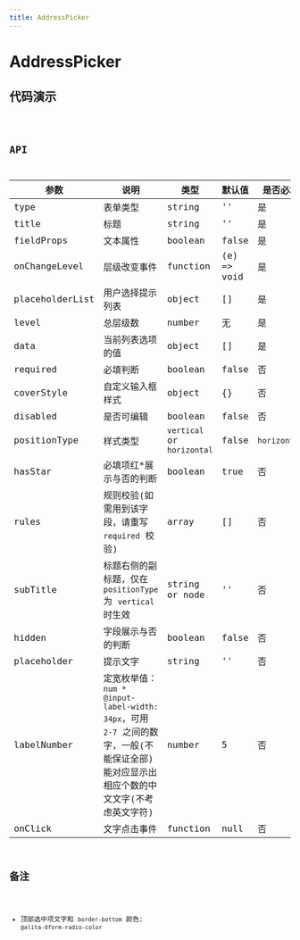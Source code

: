 ```yaml
---
title: AddressPicker
---
```


# AddressPicker

## 代码演示

<code src="./demo/index.tsx" />

## API

| 参数            | 说明                                                                                                                                  | 类型                       | 默认值      | 是否必填     |
| --------------- | ------------------------------------------------------------------------------------------------------------------------------------- | -------------------------- | ----------- | ------------ |
| type            | 表单类型                                                                                                                              | string                     | ''          | 是           |
| title           | 标题                                                                                                                                  | string                     | ''          | 是           |
| fieldProps      | 文本属性                                                                                                                              | boolean                    | false       | 是           |
| onChangeLevel   | 层级改变事件                                                                                                                          | function                   | (e) => void | 是           |
| placeholderList | 用户选择提示列表                                                                                                                      | object                     | []          | 是           |
| level           | 总层级数                                                                                                                              | number                     | 无          | 是           |
| data            | 当前列表选项的值                                                                                                                      | object                     | []          | 是           |
| required        | 必填判断                                                                                                                              | boolean                    | false       | 否           |
| coverStyle      | 自定义输入框样式                                                                                                                      | object                     | {}          | 否           |
| disabled        | 是否可编辑                                                                                                                            | boolean                    | false       | 否           |
| positionType    | 样式类型                                                                                                                              | `vertical` or `horizontal` | false       | `horizontal` |
| hasStar         | 必填项红\*展示与否的判断                                                                                                              | boolean                    | true        | 否           |
| rules           | 规则校验(如需用到该字段，请重写 `required` 校验)                                                                                      | array                      | []          | 否           |
| subTitle        | 标题右侧的副标题，仅在 `positionType` 为 `vertical` 时生效                                                                            | string or node             | ''          | 否           |
| hidden          | 字段展示与否的判断                                                                                                                    | boolean                    | false       | 否           |
| placeholder     | 提示文字                                                                                                                              | string                     | ''          | 否           |
| labelNumber     | 定宽枚举值：`num * @input-label-width: 34px`，可用 `2-7` 之间的数字，一般(不能保证全部)能对应显示出相应个数的中文文字(不考虑英文字符) | number                     | 5           | 否           |
| onClick         | 文字点击事件                                                                                                                          | function                   | null        | 否           |


## 备注

- 顶部选中项文字和 `border-bottom` 颜色: `@alita-dform-radio-color`

